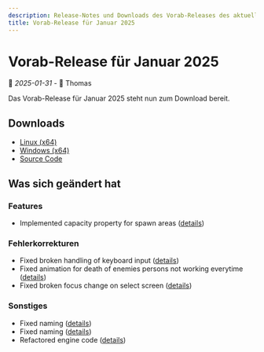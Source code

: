 ```yaml
---
description: Release-Notes und Downloads des Vorab-Releases des aktuellen Entwicklungsstands von Retro Carnage vom Januar 2025.
title: Vorab-Release für Januar 2025
---
```


# Vorab-Release für Januar 2025

📅 *2025-01-31* - 🧔 Thomas

Das Vorab-Release für Januar 2025 steht nun zum Download bereit.

## Downloads

- [Linux (x64)](https://www.retro-carnage.net/releases/Retro-Carnage-Linux.zip)
- [Windows (x64)](https://www.retro-carnage.net/releases/Retro-Carnage-Windows.zip)
- [Source Code](https://www.retro-carnage.net/releases/Retro-Carnage-Code.zip)

## Was sich geändert hat

### Features

- Implemented capacity property for spawn areas ([details](https://github.com/Retro-Carnage-Team/retro-carnage/pull/205))

### Fehlerkorrekturen

- Fixed broken handling of keyboard input ([details](https://github.com/Retro-Carnage-Team/retro-carnage/pull/203))
- Fixed animation for death of enemies persons not working everytime ([details](https://github.com/Retro-Carnage-Team/retro-carnage/pull/210))
- Fixed broken focus change on select screen ([details](https://github.com/Retro-Carnage-Team/retro-carnage/pull/214))

### Sonstiges

- Fixed naming ([details](https://github.com/Retro-Carnage-Team/retro-carnage/pull/206))
- Fixed naming ([details](https://github.com/Retro-Carnage-Team/retro-carnage/pull/207))
- Refactored engine code ([details](https://github.com/Retro-Carnage-Team/retro-carnage/pull/208))
